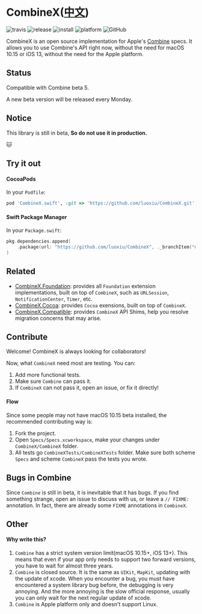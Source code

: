 # CombineX([中文](README.zh_cn.md))

![travis](https://img.shields.io/travis/luoxiu/CombineX.svg)
![release](https://img.shields.io/github/release-pre/luoxiu/combinex)
![install](https://img.shields.io/badge/install-spm%20%7C%20cocoapods%20%7C%20carthage-ff69b4)
![platform](https://img.shields.io/badge/platform-ios%20%7C%20macos%20%7C%20watchos%20%7C%20tvos%20%7C%20linux-lightgrey)
![GitHub](https://img.shields.io/github/license/luoxiu/combinex?color=black)

CombineX is an open source implementation for Apple's [Combine](https://developer.apple.com/documentation/combine) specs. It allows you to use Combine's API right now, without the need for macOS 10.15 or iOS 13, without the need for the Apple platform.

## Status

Compatible with Combine beta 5. 

A new beta version will be released every Monday.

## Notice

This library is still in beta, **So do not use it in production.**

🐱

## Try it out

#### CocoaPods

In your `Podfile`:

```ruby
pod 'CombineX.swift', :git => 'https://github.com/luoxiu/CombineX.git', :branch => 'master'
```

#### Swift Package Manager

In your `Package.swift`:

```swift
pkg.dependencies.append(
    .package(url: "https://github.com/luoxiu/CombineX", ._branchItem("master"))
)
```

## Related

- [CombineX.Foundation](https://github.com/luoxiu/CombineX.Foundation): provides all `Foundation` extension implementations, built on top of `CombineX`, such as `URLSession`, `NotificationCenter`, `Timer`, etc.
- [CombineX.Cocoa](https://github.com/luoxiu/CombineX.Foundation): provides `Cocoa` exensions, built on top of `CombineX`.
- [CombineX.Compatible](https://github.com/CombineXCommunity/CombineX.Compatible): provides `CombineX` API Shims, help you resolve migration concerns that may arise.

## Contribute

Welcome! CombineX is always looking for collaborators! 

Now, what `CombineX` need most are testing. You can:

1. Add more functional tests.
2. Make sure `Combine` can pass it.
3. If `CombineX` can not pass it, open an issue, or fix it directly!

#### Flow

Since some people may not have macOS 10.15 beta installed, the recommended contributing way is: 

1. Fork the project.
2. Open `Specs/Specs.xcworkspace`, make your changes under `CombineX/CombineX` folder. 
3. All tests go `CombineXTests/CombineXTests` folder. Make sure both scheme `Specs` and scheme `CombineX` pass the tests you wrote.

## Bugs in Combine

Since `Combine` is still in beta, it is inevitable that it has bugs. If you find something strange, open an issue to discuss with us, or leave a `// FIXME:` annotation. In fact, there are already some `FIXME` annotations in `CombineX`.

## Other

#### Why write this?

1. `Combine` has a strict system version limit(macOS 10.15+, iOS 13+). This means that even if your app only needs to support two forward versions, you have to wait for almost three years.
2. `Combine` is closed source. It is the same as `UIKit`, `MapKit`, updating with the update of xcode. When you encounter a bug, you must have encountered a system library bug before, the debugging is very annoying. And the more annoying is the slow official response, usually you can only wait for the next regular update of xcode.
3. `Combine` is Apple platform only and doesn't support Linux.
